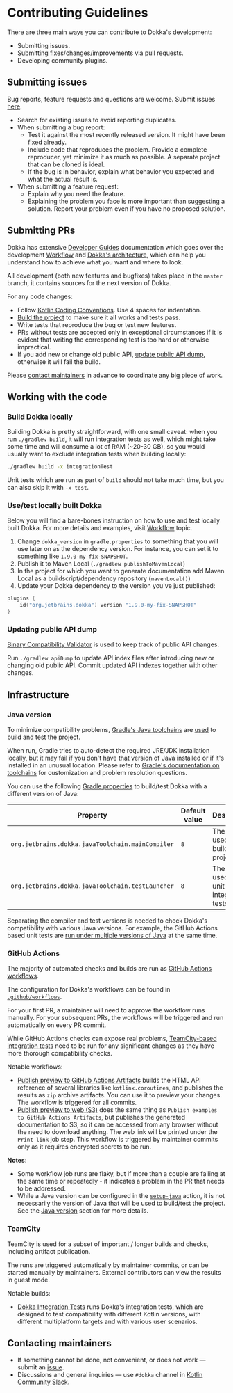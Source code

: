# Contributing Guidelines

There are three main ways you can contribute to Dokka's development:

* Submitting issues.
* Submitting fixes/changes/improvements via pull requests.
* Developing community plugins.

## Submitting issues

Bug reports, feature requests and questions are welcome. Submit issues [here](https://github.com/Kotlin/dokka/issues).

* Search for existing issues to avoid reporting duplicates.
* When submitting a bug report:
   * Test it against the most recently released version. It might have been fixed already.
   * Include code that reproduces the problem. Provide a complete reproducer, yet minimize it as much as 
     possible. A separate project that can be cloned is ideal.
   * If the bug is in behavior, explain what behavior you expected and what the actual result is.
* When submitting a feature request:
   * Explain why you need the feature.
   * Explaining the problem you face is more important than suggesting a solution.
     Report your problem even if you have no proposed solution.

## Submitting PRs

Dokka has extensive [Developer Guides](https://kotlin.github.io/dokka/1.9.0/developer_guide/introduction/) documentation
which goes over the development [Workflow](https://kotlin.github.io/dokka/1.9.0/developer_guide/workflow/) and 
[Dokka's architecture](https://kotlin.github.io/dokka/1.9.0/developer_guide/architecture/architecture_overview/),
which can help you understand how to achieve what you want and where to look.

All development (both new features and bugfixes) takes place in the `master` branch, it contains sources for the next
version of Dokka.

For any code changes:

* Follow [Kotlin Coding Conventions](https://kotlinlang.org/docs/reference/coding-conventions.html).
  Use 4 spaces for indentation.
* [Build the project](#build-dokka-locally) to make sure it all works and tests pass.
* Write tests that reproduce the bug or test new features.
* PRs without tests are accepted only in exceptional circumstances if it is evident that writing the
  corresponding test is too hard or otherwise impractical.
* If you add new or change old public API, [update public API dump](#updating-public-api-dump), otherwise it will fail 
  the build.

Please [contact maintainers](#contacting-maintainers) in advance to coordinate any big piece of work.

## Working with the code

### Build Dokka locally

Building Dokka is pretty straightforward, with one small caveat: when you run `./gradlew build`, it will run integration
tests as well, which might take some time and will consume a lot of RAM (~20-30 GB), so you would usually want to exclude 
integration tests when building locally:

```Bash
./gradlew build -x integrationTest
```

Unit tests which are run as part of `build` should not take much time, but you can also skip it with `-x test`.

### Use/test locally built Dokka

Below you will find a bare-bones instruction on how to use and test locally built Dokka. For more details and examples, 
visit [Workflow](https://kotlin.github.io/dokka/1.9.0/developer_guide/workflow/) topic.

1. Change `dokka_version` in `gradle.properties` to something that you will use later on as the dependency version.
   For instance, you can set it to something like `1.9.0-my-fix-SNAPSHOT`.
2. Publish it to Maven Local (`./gradlew publishToMavenLocal`)
3. In the project for which you want to generate documentation add Maven Local as a buildscript/dependency
   repository (`mavenLocal()`)
4. Update your Dokka dependency to the version you've just published:

```kotlin
plugins {
    id("org.jetbrains.dokka") version "1.9.0-my-fix-SNAPSHOT"
}
```

### Updating public API dump

[Binary Compatibility Validator](https://github.com/Kotlin/binary-compatibility-validator/blob/master/README.md) 
is used to keep track of public API changes.

Run `./gradlew apiDump` to update API index files after introducing new or changing old public API. Commit updated 
API indexes together with other changes.

## Infrastructure

### Java version

To minimize compatibility problems, [Gradle's Java toolchains](https://docs.gradle.org/current/userguide/toolchains.html)
are [used](build-logic/src/main/kotlin/org/jetbrains/conventions/base-java.gradle.kts) to build and test the project.

When run, Gradle tries to auto-detect the required JRE/JDK installation locally, but it may fail if you don't have
that version of Java installed or if it's installed in an unusual location. Please refer to 
[Gradle's documentation on toolchains](https://docs.gradle.org/current/userguide/toolchains.html#sec:auto_detection)
for customization and problem resolution questions.

You can use the following [Gradle properties](gradle.properties) to build/test
Dokka with a different version of Java:

| Property                                         | Default value | Description                                      |
|--------------------------------------------------|---------------|--------------------------------------------------|
| `org.jetbrains.dokka.javaToolchain.mainCompiler` | `8`           | The version used to build Dokka projects.        |
| `org.jetbrains.dokka.javaToolchain.testLauncher` | `8`           | The version used run unit and integration tests. |

Separating the compiler and test versions is needed to check Dokka's compatibility with various Java versions.
For example, the GitHub Actions based unit tests are 
[run under multiple versions of Java](.github/workflows/tests-thorough.yml)
at the same time.

### GitHub Actions

The majority of automated checks and builds are run as 
[GitHub Actions workflows](https://docs.github.com/en/actions/using-workflows/about-workflows).

The configuration for Dokka's workflows can be found in [`.github/workflows`](.github/workflows). 

For your first PR, a maintainer will need to approve the workflow runs manually. For your subsequent PRs, the workflows
will be triggered and run automatically on every PR commit.

While GitHub Actions checks can expose real problems, [TeamCity-based integration tests](#teamcity) need to be run for 
any significant changes as they have more thorough compatibility checks. 

Notable workflows:

* [Publish preview to GitHub Actions Artifacts](https://github.com/Kotlin/dokka/actions/workflows/preview-publish-ga.yml)
  builds the HTML API reference of several libraries like `kotlinx.coroutines`, and publishes the results as `zip` archive 
  artifacts. You can use it to preview your changes. The workflow is triggered for all commits.
* [Publish preview to web (S3)](https://github.com/Kotlin/dokka/actions/workflows/preview-publish-web-s3.yml)
  does the same thing as `Publish examples to GitHub Actions Artifacts`, but publishes the generated documentation
  to S3, so it can be accessed from any browser without the need to download anything. The web link will be printed
  under the `Print link` job step. This workflow is triggered by maintainer commits only as it requires encrypted 
  secrets to be run.

**Notes**:

* Some workflow job runs are flaky, but if more than a couple are failing at the same time or repeatedly - it indicates 
  a problem in the PR that needs to be addressed.
* While a Java version can be configured in the [`setup-java`](https://github.com/actions/setup-java#basic-configuration)
  action, it is not necessarily the version of Java that will be used to build/test the project. See the 
  [Java version](#java-version) section for more details.

### TeamCity

TeamCity is used for a subset of important / longer builds and checks, including artifact publication. 

The runs are triggered automatically by maintainer commits, or can be started manually by maintainers. External 
contributors can view the results in guest mode.

Notable builds:

* [Dokka Integration Tests](https://teamcity.jetbrains.com/buildConfiguration/KotlinTools_Dokka_IntegrationTests)
  runs Dokka's integration tests, which are designed to test compatibility with different Kotlin versions, with different
  multiplatform targets and with various user scenarios.

## Contacting maintainers

* If something cannot be done, not convenient, or does not work &mdash; submit an [issue](#submitting-issues).
* Discussions and general inquiries &mdash; use `#dokka` channel in 
  [Kotlin Community Slack](https://surveys.jetbrains.com/s3/kotlin-slack-sign-up).
